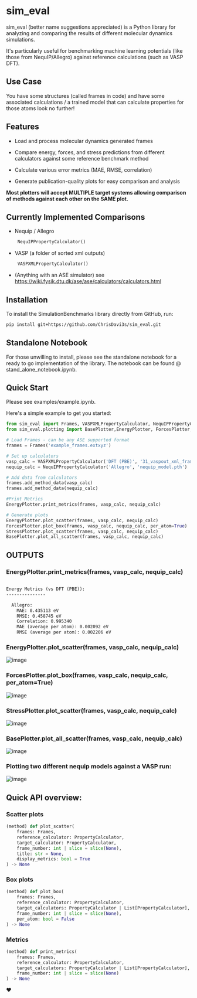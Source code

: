 # sim_eval

sim_eval (better name suggestions appreciated) is a Python library for analyzing and comparing the results of different molecular dynamics simulations. 

It's particularly useful for benchmarking machine learning potentials (like those from NequIP/Allegro) against reference calculations (such as VASP DFT).

## Use Case

You have some structures (called frames in code) and have some associated calculations / a trained model that can calculate properties for those atoms look no further!

## Features

- Load and process molecular dynamics generated frames

- Compare energy, forces, and stress predictions from different calculators against some reference benchmark method

- Calculate various error metrics (MAE, RMSE, correlation)
- Generate publication-quality plots for easy comparison and analysis

**Most plotters will accept MULTIPLE target systems allowing comparison of methods against each other on the SAME plot.**

## Currently Implemented Comparisons
- Nequip / Allegro
  ```python
   NequIPPropertyCalculator()
  ```
- VASP (a folder of sorted xml outputs)
  ```python
   VASPXMLPropertyCalculator()
  ```
- (Anything with an ASE simulator) see https://wiki.fysik.dtu.dk/ase/ase/calculators/calculators.html

## Installation
To install the SimulationBenchmarks library directly from GitHub, run:
```bash
pip install git+https://github.com/ChrisDavi3s/sim_eval.git
```

## Standalone Notebook

For those unwilling to install, please see the standalone notebook for a ready to go implementation of the library. The notebook can be found @ stand_alone_notebook.ipynb.

## Quick Start

Please see examples/example.ipynb.


Here's a simple example to get you started:
```python
from sim_eval import Frames, VASPXMLPropertyCalculator, NequIPPropertyCalculator
from sim_eval.plotting import BasePlotter,EnergyPlotter, ForcesPlotter, StressPlotter

# Load Frames - can be any ASE supported format
frames = Frames('example_frames.extxyz')

# Set up calculators
vasp_calc = VASPXMLPropertyCalculator('DFT (PBE)', '31_vaspout_xml_frames', 'vasprun_frame')
nequip_calc = NequIPPropertyCalculator('Allegro', 'nequip_model.pth')

# Add data from calculators
frames.add_method_data(vasp_calc)
frames.add_method_data(nequip_calc)

#Print Metrics
EnergyPlotter.print_metrics(frames, vasp_calc, nequip_calc)

# Generate plots
EnergyPlotter.plot_scatter(frames, vasp_calc, nequip_calc)
ForcesPlotter.plot_box(frames, vasp_calc, nequip_calc, per_atom=True)
StressPlotter.plot_scatter(frames, vasp_calc, nequip_calc)
BasePlotter.plot_all_scatter(frames, vasp_calc, nequip_calc)
```

## OUTPUTS 

### EnergyPlotter.print_metrics(frames, vasp_calc, nequip_calc)

```md

Energy Metrics (vs DFT (PBE)):
---------------

  Allegro:
    MAE: 0.435113 eV
    RMSE: 0.458745 eV
    Correlation: 0.995340
    MAE (average per atom): 0.002092 eV
    RMSE (average per atom): 0.002206 eV

```

### EnergyPlotter.plot_scatter(frames, vasp_calc, nequip_calc)

![image](https://github.com/ChrisDavi3s/sim_eval/assets/9642076/cfa9bd21-7cd7-4602-a61a-f9e07802a1f1)

### ForcesPlotter.plot_box(frames, vasp_calc, nequip_calc, per_atom=True)

![image](https://github.com/ChrisDavi3s/sim_eval/assets/9642076/549bad78-18cc-4b4b-a251-6b386f84ec11)

### StressPlotter.plot_scatter(frames, vasp_calc, nequip_calc)

![image](https://github.com/ChrisDavi3s/sim_eval/assets/9642076/38edbb8f-402c-40a4-9b8d-66f1bb9ce8a5)

### BasePlotter.plot_all_scatter(frames, vasp_calc, nequip_calc)

![image](https://github.com/ChrisDavi3s/sim_eval/assets/9642076/9e9bc19d-18b6-4e25-a533-b8cd4063b593)

### Plotting two different nequip models against a VASP run:

![image](https://github.com/ChrisDavi3s/sim_eval/assets/9642076/60a1fb75-46b7-4c02-82a5-9ee00f4e3895)


## Quick API overview: 

### Scatter plots
```python
(method) def plot_scatter(
    frames: Frames,
    reference_calculator: PropertyCalculator,
    target_calculator: PropertyCalculator,
    frame_number: int | slice = slice(None),
    title: str = None,
    display_metrics: bool = True
) -> None
```

### Box plots
```python
(method) def plot_box(
    frames: Frames,
    reference_calculator: PropertyCalculator,
    target_calculators: PropertyCalculator | List[PropertyCalculator],
    frame_number: int | slice = slice(None),
    per_atom: bool = False
) -> None
```

### Metrics

```python
(method) def print_metrics(
    frames: Frames,
    reference_calculator: PropertyCalculator,
    target_calculators: PropertyCalculator | List[PropertyCalculator],
    frame_number: int | slice = slice(None)
) -> None
```

❤️
